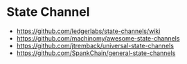 # State Channel

+ https://github.com/ledgerlabs/state-channels/wiki
+ https://github.com/machinomy/awesome-state-channels
+ https://github.com/jtremback/universal-state-channels
+ https://github.com/SpankChain/general-state-channels